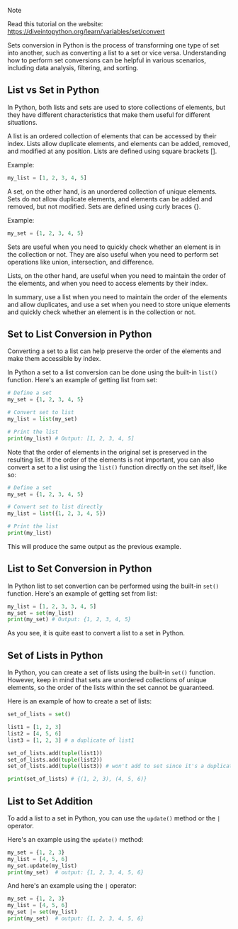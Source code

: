 > [!NOTE]
> Read this tutorial on the website: https://diveintopython.org/learn/variables/set/convert

Sets conversion in Python is the process of transforming one type of set into another, such as converting a list to a set or vice versa. Understanding how to perform set conversions can be helpful in various scenarios, including data analysis, filtering, and sorting. 

## List vs Set in Python

In Python, both lists and sets are used to store collections of elements, but they have different characteristics that make them useful for different situations.

A list is an ordered collection of elements that can be accessed by their index. Lists allow duplicate elements, and elements can be added, removed, and modified at any position. Lists are defined using square brackets [].

Example:

```python
my_list = [1, 2, 3, 4, 5]
```

A set, on the other hand, is an unordered collection of unique elements. Sets do not allow duplicate elements, and elements can be added and removed, but not modified. Sets are defined using curly braces {}.

Example:

```python
my_set = {1, 2, 3, 4, 5}
```

Sets are useful when you need to quickly check whether an element is in the collection or not. They are also useful when you need to perform set operations like union, intersection, and difference.

Lists, on the other hand, are useful when you need to maintain the order of the elements, and when you need to access elements by their index.

In summary, use a list when you need to maintain the order of the elements and allow duplicates, and use a set when you need to store unique elements and quickly check whether an element is in the collection or not.

## Set to List Conversion in Python

Converting a set to a list can help preserve the order of the elements and make them accessible by index.

In Python a set to a list conversion can be done using the built-in `list()` function. Here's an example of getting list from set:

```python
# Define a set
my_set = {1, 2, 3, 4, 5}

# Convert set to list
my_list = list(my_set)

# Print the list
print(my_list) # Output: [1, 2, 3, 4, 5]
```

Note that the order of elements in the original set is preserved in the resulting list. If the order of the elements is not important, you can also convert a set to a list using the `list()` function directly on the set itself, like so:

```python
# Define a set
my_set = {1, 2, 3, 4, 5}

# Convert set to list directly
my_list = list({1, 2, 3, 4, 5})

# Print the list
print(my_list)
```

This will produce the same output as the previous example.

## List to Set Conversion in Python

In Python list to set convertion can be performed using the built-in `set()` function. Here's an example of getting set from list:

```python
my_list = [1, 2, 3, 3, 4, 5]
my_set = set(my_list)
print(my_set) # Output: {1, 2, 3, 4, 5}
```

As you see, it is quite east to convert a list to a set in Python.

## Set of Lists in Python

In Python, you can create a set of lists using the built-in `set()` function. However, keep in mind that sets are unordered collections of unique elements, so the order of the lists within the set cannot be guaranteed.

Here is an example of how to create a set of lists:

```python
set_of_lists = set()

list1 = [1, 2, 3]
list2 = [4, 5, 6]
list3 = [1, 2, 3] # a duplicate of list1

set_of_lists.add(tuple(list1))
set_of_lists.add(tuple(list2))
set_of_lists.add(tuple(list3)) # won't add to set since it's a duplicate of list1

print(set_of_lists) # {(1, 2, 3), (4, 5, 6)}
```

## List to Set Addition

To add a list to a set in Python, you can use the `update()` method or the `|` operator.

Here's an example using the `update()` method:

```python
my_set = {1, 2, 3}
my_list = [4, 5, 6]
my_set.update(my_list)
print(my_set)  # output: {1, 2, 3, 4, 5, 6}
```

And here's an example using the `|` operator:

```python
my_set = {1, 2, 3}
my_list = [4, 5, 6]
my_set |= set(my_list)
print(my_set)  # output: {1, 2, 3, 4, 5, 6}
```
